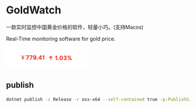 # GoldWatch

一款实时监控中国黄金价格的软件，轻量小巧。(支持Macos)

Real-Time monitoring software for gold price.

![GoldWatch](/Blog/preview.png)

## publish

```sh
dotnet publish -c Release -r osx-x64 --self-contained true -p:PublishSingleFile=true -p:UseAppHost=true -p:OutputType=WinExe
```